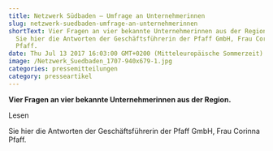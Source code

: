 ```yaml
---
title: Netzwerk Südbaden – Umfrage an Unternehmerinnen
slug: netzwerk-suedbaden-umfrage-an-unternehmerinnen
shortText: Vier Fragen an vier bekannte Unternehmerinnen aus der Region.  Lesen
  Sie hier die Antworten der Geschäftsführerin der Pfaff GmbH, Frau Corinna
  Pfaff.
date: Thu Jul 13 2017 16:03:00 GMT+0200 (Mitteleuropäische Sommerzeit)
image: /Netzwerk_Suedbaden_1707-940x679-1.jpg
categories: pressemitteilungen
category: presseartikel
---
```


<strong>Vier Fragen an vier bekannte Unternehmerinnen aus der Region.&nbsp;</strong></p>



<p>Lesen

<!--more-->

 Sie hier die Antworten der Geschäftsführerin der Pfaff GmbH, Frau Corinna Pfaff.</p>

